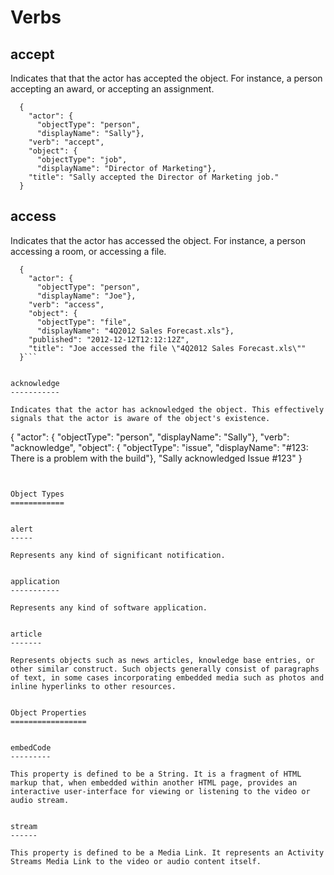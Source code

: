 Verbs
=====


accept
------

Indicates that that the actor has accepted the object. For instance, a person accepting an award, or accepting an assignment.

```
  {
    "actor": {
      "objectType": "person", 
      "displayName": "Sally"},
    "verb": "accept",
    "object": {
      "objectType": "job", 
      "displayName": "Director of Marketing"},
    "title": "Sally accepted the Director of Marketing job."
  }
```


access
------

Indicates that the actor has accessed the object. For instance, a person accessing a room, or accessing a file.

```
  {
    "actor": {
      "objectType": "person", 
      "displayName": "Joe"},
    "verb": "access",
    "object": {
      "objectType": "file", 
      "displayName": "4Q2012 Sales Forecast.xls"},
    "published": "2012-12-12T12:12:12Z",
    "title": "Joe accessed the file \"4Q2012 Sales Forecast.xls\""
  }```


acknowledge
-----------

Indicates that the actor has acknowledged the object. This effectively signals that the actor is aware of the object's existence.

```
  {
    "actor": {
      "objectType": "person", 
      "displayName": "Sally"},
    "verb": "acknowledge",
    "object": {
      "objectType": "issue", 
      "displayName": "#123: There is a problem with the build"},
    "Sally acknowledged Issue #123"
  }
```


Object Types
============


alert
-----

Represents any kind of significant notification.


application
-----------

Represents any kind of software application.


article
-------

Represents objects such as news articles, knowledge base entries, or other similar construct. Such objects generally consist of paragraphs of text, in some cases incorporating embedded media such as photos and inline hyperlinks to other resources.


Object Properties
=================


embedCode
---------

This property is defined to be a String. It is a fragment of HTML markup that, when embedded within another HTML page, provides an interactive user-interface for viewing or listening to the video or audio stream.


stream
------

This property is defined to be a Media Link. It represents an Activity Streams Media Link to the video or audio content itself. 